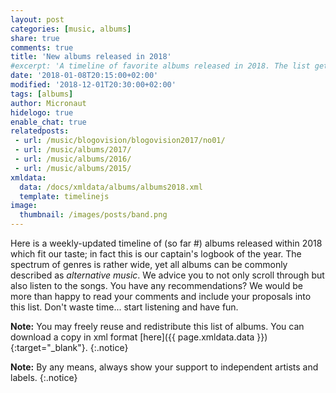 ```yaml
---
layout: post
categories: [music, albums]
share: true
comments: true
title: 'New albums released in 2018'
#excerpt: 'A timeline of favorite albums released in 2018. The list gets updated throughout the year.'
date: '2018-01-08T20:15:00+02:00'
modified: '2018-12-01T20:30:00+02:00'
tags: [albums]
author: Micronaut
hidelogo: true
enable_chat: true
relatedposts:
 - url: /music/blogovision/blogovision2017/no01/
 - url: /music/albums/2017/
 - url: /music/albums/2016/
 - url: /music/albums/2015/ 
xmldata: 
  data: /docs/xmldata/albums/albums2018.xml
  template: timelinejs
image:
  thumbnail: /images/posts/band.png
---
```

Here is a weekly-updated timeline of (so far #<span id="amountxmldata"></span>) albums released within 2018 which fit our taste; in fact this is our captain's logbook of the year. The spectrum of genres is rather wide, yet all albums can be commonly described as *alternative music*. We advice you to not only scroll through but also listen to the songs. You have any recommendations? We would be more than happy to read your comments and include your proposals into this list. Don't waste time... start listening and have fun.

**Note:** You may freely reuse and redistribute this list of albums. You can download a copy in xml format [here]({{ page.xmldata.data }}){:target="_blank"}.
{:.notice}

**Note:** By any means, always show your support to independent artists and labels.
{:.notice}

<div id='timeline-js' style="width: 100%; height: 700px"></div>